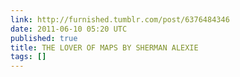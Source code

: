 ```yaml
---
link: http://furnished.tumblr.com/post/6376484346
date: 2011-06-10 05:20 UTC
published: true
title: THE LOVER OF MAPS BY SHERMAN ALEXIE
tags: []
---
```



